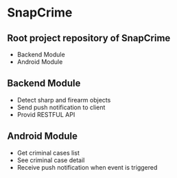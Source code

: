 # SnapCrime
## Root project repository of SnapCrime
- Backend Module
- Android Module

## Backend Module
- Detect sharp and firearm objects
- Send push notification to client 
- Provid RESTFUL API

## Android Module
- Get criminal cases list
- See criminal case detail
- Receive push notification when event is triggered
